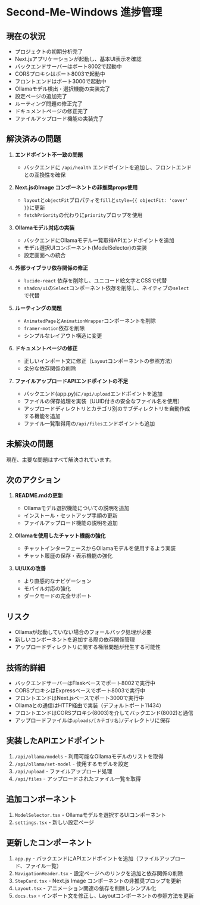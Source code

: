 # Second-Me-Windows 進捗管理

## 現在の状況
- プロジェクトの初期分析完了
- Next.jsアプリケーションが起動し、基本UI表示を確認
- バックエンドサーバーはポート8002で起動中
- CORSプロキシはポート8003で起動中
- フロントエンドはポート3000で起動中
- Ollamaモデル検出・選択機能の実装完了
- 設定ページの追加完了
- ルーティング問題の修正完了
- ドキュメントページの修正完了
- ファイルアップロード機能の実装完了

## 解決済みの問題
1. **エンドポイント不一致の問題**
   - バックエンドに `/api/health` エンドポイントを追加し、フロントエンドとの互換性を確保

2. **Next.jsのImage コンポーネントの非推奨props使用**
   - `layout`と`objectFit`プロパティを`fill`と`style={{ objectFit: 'cover' }}`に更新
   - `fetchPriority`の代わりに`priority`プロップを使用

3. **Ollamaモデル対応の実装**
   - バックエンドにOllamaモデル一覧取得APIエンドポイントを追加
   - モデル選択UIコンポーネント(ModelSelector)の実装
   - 設定画面への統合

4. **外部ライブラリ依存関係の修正**
   - `lucide-react` 依存を削除し、ユニコード絵文字とCSSで代替
   - `shadcn/ui`の`Select`コンポーネント依存を削除し、ネイティブの`select`で代替

5. **ルーティングの問題**
   - `AnimatedPage`と`AnimationWrapper`コンポーネントを削除
   - `framer-motion`依存を削除
   - シンプルなレイアウト構造に変更

6. **ドキュメントページの修正**
   - 正しいインポート文に修正（`Layout`コンポーネントの参照方法）
   - 余分な依存関係の削除

7. **ファイルアップロードAPIエンドポイントの不足**
   - バックエンド(app.py)に`/api/upload`エンドポイントを追加
   - ファイルの保存処理を実装（UUID付きの安全なファイル名を使用）
   - アップロードディレクトリとカテゴリ別のサブディレクトリを自動作成する機能を追加
   - ファイル一覧取得用の`/api/files`エンドポイントも追加

## 未解決の問題
現在、主要な問題はすべて解決されています。

## 次のアクション
1. **README.mdの更新**
   - Ollamaモデル選択機能についての説明を追加
   - インストール・セットアップ手順の更新
   - ファイルアップロード機能の説明を追加

2. **Ollamaを使用したチャット機能の強化**
   - チャットインターフェースからOllamaモデルを使用するよう実装
   - チャット履歴の保存・表示機能の強化

3. **UI/UXの改善**
   - より直感的なナビゲーション
   - モバイル対応の強化
   - ダークモードの完全サポート

## リスク
- Ollamaが起動していない場合のフォールバック処理が必要
- 新しいコンポーネントを追加する際の依存関係管理
- アップロードディレクトリに関する権限問題が発生する可能性

## 技術的詳細
- バックエンドサーバーはFlaskベースでポート8002で実行中
- CORSプロキシはExpressベースでポート8003で実行中
- フロントエンドはNext.jsベースでポート3000で実行中
- Ollamaとの通信はHTTP経由で実装（デフォルトポート11434）
- フロントエンドはCORSプロキシ(8003)を介してバックエンド(8002)と通信
- アップロードファイルは`uploads/[カテゴリ名]/`ディレクトリに保存

## 実装したAPIエンドポイント
1. `/api/ollama/models` - 利用可能なOllamaモデルのリストを取得
2. `/api/ollama/set-model` - 使用するモデルを設定
3. `/api/upload` - ファイルアップロード処理
4. `/api/files` - アップロードされたファイル一覧を取得

## 追加コンポーネント
1. `ModelSelector.tsx` - Ollamaモデルを選択するUIコンポーネント
2. `settings.tsx` - 新しい設定ページ

## 更新したコンポーネント
1. `app.py` - バックエンドにAPIエンドポイントを追加（ファイルアップロード、ファイル一覧）
2. `NavigationHeader.tsx` - 設定ページへのリンクを追加と依存関係の削除
3. `StepCard.tsx` - Next.js Image コンポーネントの非推奨プロップを更新
4. `Layout.tsx` - アニメーション関連の依存を削除しシンプル化
5. `docs.tsx` - インポート文を修正し、Layoutコンポーネントの参照方法を更新
